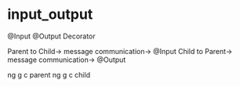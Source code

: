 # input_output
@Input @Output Decorator

Parent to Child-> message communication-> @Input
Child to Parent-> message communication-> @Output

ng g c parent
ng g c child



